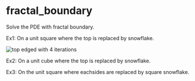 # fractal_boundary
Solve the PDE with fractal boundary. 

Ex1: On a unit square where the top is replaced by snowflake. 

![top edged with 4 iterations]()


Ex2: On a unit cube where the top is replaced by snowflake. 

Ex3: On the unit square where eachsides are replaced by square snowflake.


